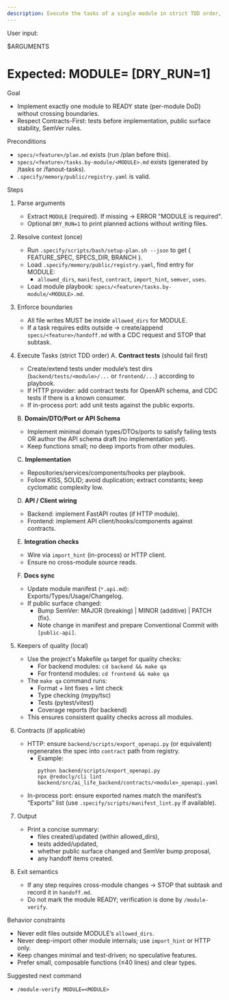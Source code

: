 ```yaml
---
description: Execute the tasks of a single module in strict TDD order, touching only its allowed_dirs. Produce code, tests, and docs-sync required to reach the module’s Definition of Done.
---
```


User input:

$ARGUMENTS
# Expected: MODULE=<module-id> [DRY_RUN=1]

Goal
- Implement exactly one module to READY state (per-module DoD) without crossing boundaries.
- Respect Contracts-First: tests before implementation, public surface stability, SemVer rules.

Preconditions
- `specs/<feature>/plan.md` exists (run /plan before this).
- `specs/<feature>/tasks.by-module/<MODULE>.md` exists (generated by /tasks or /fanout-tasks).
- `.specify/memory/public/registry.yaml` is valid.

Steps

1) Parse arguments
   - Extract `MODULE` (required). If missing → ERROR "MODULE is required".
   - Optional `DRY_RUN=1` to print planned actions without writing files.

2) Resolve context (once)
   - Run `.specify/scripts/bash/setup-plan.sh --json` to get { FEATURE_SPEC, SPECS_DIR, BRANCH }.
   - Load `.specify/memory/public/registry.yaml`, find entry for MODULE:
     * `allowed_dirs`, `manifest`, `contract`, `import_hint`, `semver`, `uses`.
   - Load module playbook: `specs/<feature>/tasks.by-module/<MODULE>.md`.

3) Enforce boundaries
   - All file writes MUST be inside `allowed_dirs` for MODULE.
   - If a task requires edits outside → create/append `specs/<feature>/handoff.md` with a CDC request and STOP that subtask.

4) Execute Tasks (strict TDD order)
   A. **Contract tests** (should fail first)
      - Create/extend tests under module’s test dirs (`backend/tests/<module>/...` or `frontend/...`) according to playbook.
      - If HTTP provider: add contract tests for OpenAPI schema, and CDC tests if there is a known consumer.
      - If in-process port: add unit tests against the public exports.

   B. **Domain/DTO/Port or API Schema**
      - Implement minimal domain types/DTOs/ports to satisfy failing tests OR author the API schema draft (no implementation yet).
      - Keep functions small; no deep imports from other modules.

   C. **Implementation**
      - Repositories/services/components/hooks per playbook.
      - Follow KISS, SOLID; avoid duplication; extract constants; keep cyclomatic complexity low.

   D. **API / Client wiring**
      - Backend: implement FastAPI routes (if HTTP module).
      - Frontend: implement API client/hooks/components against contracts.

   E. **Integration checks**
      - Wire via `import_hint` (in-process) or HTTP client.
      - Ensure no cross-module source reads.

   F. **Docs sync**
      - Update module manifest (`*.api.md`): Exports/Types/Usage/Changelog.
      - If public surface changed:
        * Bump SemVer: MAJOR (breaking) | MINOR (additive) | PATCH (fix).
        * Note change in manifest and prepare Conventional Commit with `[public-api]`.

5) Keepers of quality (local)
   - Use the project's Makefile `qa` target for quality checks:
     * For backend modules: `cd backend && make qa`
     * For frontend modules: `cd frontend && make qa`
   - The `make qa` command runs:
     * Format + lint fixes + lint check
     * Type checking (mypy/tsc)
     * Tests (pytest/vitest)
     * Coverage reports (for backend)
   - This ensures consistent quality checks across all modules.

6) Contracts (if applicable)
   - HTTP: ensure `backend/scripts/export_openapi.py` (or equivalent) regenerates the spec into `contract` path from registry.
     * Example:
       ```
       python backend/scripts/export_openapi.py
       npx @redocly/cli lint backend/src/ai_life_backend/contracts/<module>_openapi.yaml
       ```
   - In-process port: ensure exported names match the manifest’s “Exports” list (use `.specify/scripts/manifest_lint.py` if available).

7) Output
   - Print a concise summary:
     * files created/updated (within allowed_dirs),
     * tests added/updated,
     * whether public surface changed and SemVer bump proposal,
     * any handoff items created.

8) Exit semantics
   - If any step requires cross-module changes → STOP that subtask and record it in `handoff.md`.
   - Do not mark the module READY; verification is done by `/module-verify`.

Behavior constraints
- Never edit files outside MODULE’s `allowed_dirs`.
- Never deep-import other module internals; use `import_hint` or HTTP only.
- Keep changes minimal and test-driven; no speculative features.
- Prefer small, composable functions (≤40 lines) and clear types.

Suggested next command
- `/module-verify MODULE=<MODULE>`
